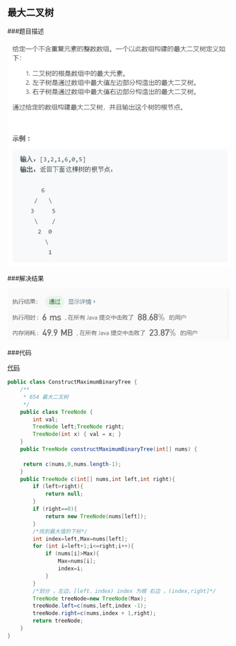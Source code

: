 最大二叉树
---
###题目描述

![](../../img/654.png)


###解决结果

![](../../img/ConstructMaximumBinaryTree.png)

###代码

[代码](../../leetcode/app/src/main/java/top/werls/leetcode/ConstructMaximumBinaryTree.java)

```java
public class ConstructMaximumBinaryTree {
    /**
     * 654 最大二叉树
     */
    public class TreeNode {
        int val;
        TreeNode left;TreeNode right;
        TreeNode(int x) { val = x; }
    }
    public TreeNode constructMaximumBinaryTree(int[] nums) {

     return c(nums,0,nums.length-1);
    }
    public TreeNode c(int[] nums,int left,int right){
        if (left>right){
            return null;
        }
        if (right==0){
            return new TreeNode(nums[left]);
        }
        /*找到最大值的下标*/
        int index=left,Max=nums[left];
        for (int i=left+1;i<=right;i++){
            if (nums[i]>Max){
                Max=nums[i];
                index=i;
            }
        }
        /*划分 ，左边，[left，index) index 为根 右边 ，(index,right]*/
        TreeNode treeNode=new TreeNode(Max);
        treeNode.left=c(nums,left,index -1);
        treeNode.right=c(nums,index + 1,right);
        return treeNode;
    }
}
```